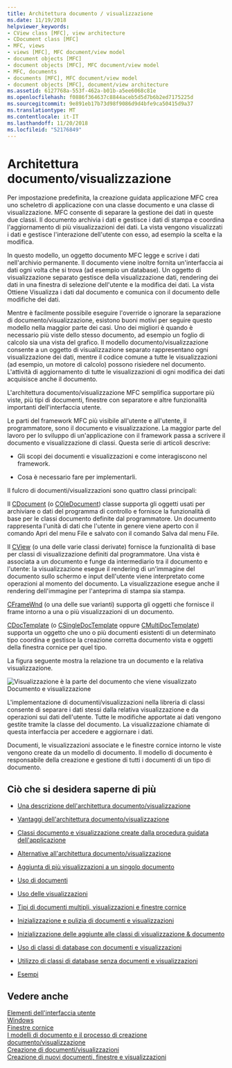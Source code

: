 ```yaml
---
title: Architettura documento / visualizzazione
ms.date: 11/19/2018
helpviewer_keywords:
- CView class [MFC], view architecture
- CDocument class [MFC]
- MFC, views
- views [MFC], MFC document/view model
- document objects [MFC]
- document objects [MFC], MFC document/view model
- MFC, documents
- documents [MFC], MFC document/view model
- document objects [MFC], document/view architecture
ms.assetid: 6127768a-553f-462a-b01b-a5ee6068c81e
ms.openlocfilehash: f0886f364637c8844aceb5d5d7b6b2ed7175225d
ms.sourcegitcommit: 9e891eb17b73d98f9086d9d4bfe9ca50415d9a37
ms.translationtype: MT
ms.contentlocale: it-IT
ms.lasthandoff: 11/20/2018
ms.locfileid: "52176849"
---
```

# <a name="documentview-architecture"></a>Architettura documento/visualizzazione

Per impostazione predefinita, la creazione guidata applicazione MFC crea uno scheletro di applicazione con una classe documento e una classe di visualizzazione. MFC consente di separare la gestione dei dati in queste due classi. Il documento archivia i dati e gestisce i dati di stampa e coordina l'aggiornamento di più visualizzazioni dei dati. La vista vengono visualizzati i dati e gestisce l'interazione dell'utente con esso, ad esempio la scelta e la modifica.

In questo modello, un oggetto documento MFC legge e scrive i dati nell'archivio permanente. Il documento viene inoltre fornita un'interfaccia ai dati ogni volta che si trova (ad esempio un database). Un oggetto di visualizzazione separato gestisce della visualizzazione dati, rendering dei dati in una finestra di selezione dell'utente e la modifica dei dati. La vista Ottiene Visualizza i dati dal documento e comunica con il documento delle modifiche dei dati.

Mentre è facilmente possibile eseguire l'override o ignorare la separazione di documento/visualizzazione, esistono buoni motivi per seguire questo modello nella maggior parte dei casi. Uno dei migliori è quando è necessario più viste dello stesso documento, ad esempio un foglio di calcolo sia una vista del grafico. Il modello documento/visualizzazione consente a un oggetto di visualizzazione separato rappresentano ogni visualizzazione dei dati, mentre il codice comune a tutte le visualizzazioni (ad esempio, un motore di calcolo) possono risiedere nel documento. L'attività di aggiornamento di tutte le visualizzazioni di ogni modifica dei dati acquisisce anche il documento.

L'architettura documento/visualizzazione MFC semplifica supportare più viste, più tipi di documenti, finestre con separatore e altre funzionalità importanti dell'interfaccia utente.

Le parti del framework MFC più visibile all'utente e all'utente, il programmatore, sono il documento e visualizzazione. La maggior parte del lavoro per lo sviluppo di un'applicazione con il framework passa a scrivere il documento e visualizzazione di classi. Questa serie di articoli descrive:

- Gli scopi dei documenti e visualizzazioni e come interagiscono nel framework.

- Cosa è necessario fare per implementarli.

Il fulcro di documenti/visualizzazioni sono quattro classi principali:

Il [CDocument](../mfc/reference/cdocument-class.md) (o [COleDocument](../mfc/reference/coledocument-class.md)) classe supporta gli oggetti usati per archiviare o dati del programma di controllo e fornisce la funzionalità di base per le classi documento definite dal programmatore. Un documento rappresenta l'unità di dati che l'utente in genere viene aperto con il comando Apri del menu File e salvato con il comando Salva dal menu File.

Il [CView](../mfc/reference/cview-class.md) (o una delle varie classi derivate) fornisce la funzionalità di base per classi di visualizzazione definiti dal programmatore. Una vista è associata a un documento e funge da intermediario tra il documento e l'utente: la visualizzazione esegue il rendering di un'immagine del documento sullo schermo e input dell'utente viene interpretato come operazioni al momento del documento. La visualizzazione esegue anche il rendering dell'immagine per l'anteprima di stampa sia stampa.

[CFrameWnd](../mfc/reference/cframewnd-class.md) (o una delle sue varianti) supporta gli oggetti che fornisce il frame intorno a una o più visualizzazioni di un documento.

[CDocTemplate](../mfc/reference/cdoctemplate-class.md) (o [CSingleDocTemplate](../mfc/reference/csingledoctemplate-class.md) oppure [CMultiDocTemplate](../mfc/reference/cmultidoctemplate-class.md)) supporta un oggetto che uno o più documenti esistenti di un determinato tipo coordina e gestisce la creazione corretta documento vista e oggetti della finestra cornice per quel tipo.

La figura seguente mostra la relazione tra un documento e la relativa visualizzazione.

![Visualizzazione è la parte del documento che viene visualizzato](../mfc/media/vc379n1.gif "visualizzazione è la parte del documento visualizzata") <br/>
Documento e visualizzazione

L'implementazione di documenti/visualizzazioni nella libreria di classi consente di separare i dati stessi dalla relativa visualizzazione e da operazioni sui dati dell'utente. Tutte le modifiche apportate ai dati vengono gestite tramite la classe del documento. La visualizzazione chiamate di questa interfaccia per accedere e aggiornare i dati.

Documenti, le visualizzazioni associate e le finestre cornice intorno le viste vengono create da un modello di documento. Il modello di documento è responsabile della creazione e gestione di tutti i documenti di un tipo di documento.

## <a name="what-do-you-want-to-know-more-about"></a>Ciò che si desidera saperne di più

- [Una descrizione dell'architettura documento/visualizzazione](../mfc/a-portrait-of-the-document-view-architecture.md)

- [Vantaggi dell'architettura documento/visualizzazione](../mfc/advantages-of-the-document-view-architecture.md)

- [Classi documento e visualizzazione create dalla procedura guidata dell'applicazione](../mfc/document-and-view-classes-created-by-the-mfc-application-wizard.md)

- [Alternative all'architettura documento/visualizzazione](../mfc/alternatives-to-the-document-view-architecture.md)

- [Aggiunta di più visualizzazioni a un singolo documento](../mfc/adding-multiple-views-to-a-single-document.md)

- [Uso di documenti](../mfc/using-documents.md)

- [Uso delle visualizzazioni](../mfc/using-views.md)

- [Tipi di documenti multipli, visualizzazioni e finestre cornice](../mfc/multiple-document-types-views-and-frame-windows.md)

- [Inizializzazione e pulizia di documenti e visualizzazioni](../mfc/initializing-and-cleaning-up-documents-and-views.md)

- [Inizializzazione delle aggiunte alle classi di visualizzazione & documento](../mfc/creating-new-documents-windows-and-views.md)

- [Uso di classi di database con documenti e visualizzazioni](../data/mfc-using-database-classes-with-documents-and-views.md)

- [Utilizzo di classi di database senza documenti e visualizzazioni](../data/mfc-using-database-classes-without-documents-and-views.md)

- [Esempi](../visual-cpp-samples.md)

## <a name="see-also"></a>Vedere anche

[Elementi dell'interfaccia utente](../mfc/user-interface-elements-mfc.md)<br/>
[Windows](../mfc/windows.md)<br/>
[Finestre cornice](../mfc/frame-windows.md)<br/>
[I modelli di documento e il processo di creazione documento/visualizzazione](../mfc/document-templates-and-the-document-view-creation-process.md)<br/>
[Creazione di documenti/visualizzazioni](../mfc/document-view-creation.md)<br/>
[Creazione di nuovi documenti, finestre e visualizzazioni](../mfc/creating-new-documents-windows-and-views.md)

